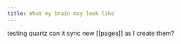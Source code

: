 ```yaml
---
title: What my brain may look like
---
```



testing quartz can it sync new [[pages]] as I create them?